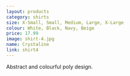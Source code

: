 ```yaml
---
layout: products
category: shirts
size: X-Small, Small, Medium, Large, X-Large
colour: White, Black, Navy, Beige
price: 17.99
image: shirt-4.jpg
name: Crystaline
link: shirt4
---
```


Abstract and colourful poly design.
